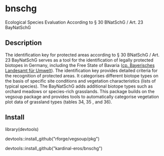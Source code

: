 # bnschg

Ecological Species Evaluation According to § 30 BNatSchG / Art. 23 BayNatSchG

##	Description

The identification key for protected areas according to § 30 BNatSchG / Art. 23 BayNatSchG serves as a tool for the identification of legally protected biotopes in Germany, including the Free State of Bavaria ([cp. Bayerisches Landesamt für Umwelt](https://www.lfu.bayern.de/natur/doc/kartieranleitungen/bestimmungsschluessel_30.pdf)). The identification key provides detailed criteria for the recognition of protected areas. It categorises different biotope types on the basis of specific site conditions and vegetation characteristics (lists of typical species). The BayNatSchG adds additional biotope types such as orchard meadows or species-rich grasslands. This package builds on the vegsoup package and provides tools to automatically categorise vegetation plot data of grassland types (tables 34, 35 , and 36).

##	Install

library(devtools)

devtools::install_github("rforge/vegsoup/pkg")

devtools::install_github("kardinal-eros/bnschg")

<!--
Maintenance
setwd("/Users/roli/Documents/bnschg")
devtools::document()
devtools::load_all()
-->
